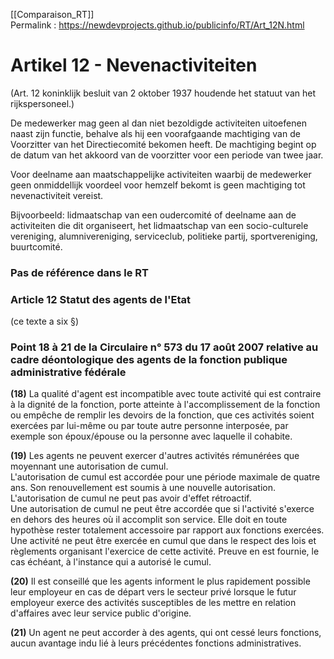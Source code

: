 [[Comparaison_RT]]  
Permalink : https://newdevprojects.github.io/publicinfo/RT/Art_12N.html

# Artikel 12 - Nevenactiviteiten

(Art. 12 koninklijk besluit van 2 oktober 1937 houdende het statuut van het rijkspersoneel.) 

De medewerker mag geen al dan niet bezoldigde activiteiten uitoefenen naast zijn functie, behalve als hij een voorafgaande machtiging van de Voorzitter van het Directiecomité bekomen heeft. De machtiging begint op de datum van het akkoord van de voorzitter voor een periode van twee jaar. 

Voor deelname aan maatschappelijke activiteiten waarbij de medewerker geen onmiddellijk voordeel voor hemzelf bekomt is geen machtiging tot nevenactiviteit vereist.  

Bijvoorbeeld: lidmaatschap van een oudercomité of deelname aan de activiteiten die dit organiseert, het lidmaatschap van een socio-culturele vereniging, alumnivereniging, serviceclub, politieke partij, sportvereniging, buurtcomité.  

### Pas de référence dans le RT

### Article 12 Statut des agents de l'Etat

(ce texte a six §)

### Point 18 à 21 de la Circulaire n° 573 du 17 août 2007 relative au cadre déontologique des agents de la fonction publique administrative fédérale

**(18)** La qualité d'agent est incompatible avec toute activité qui est contraire à la dignité de la fonction, porte atteinte à l'accomplissement de la fonction ou empêche de remplir les devoirs de la fonction, que ces activités soient exercées par lui-même ou par toute autre personne interposée, par exemple son époux/épouse ou la personne avec laquelle il cohabite.  

**(19)** Les agents ne peuvent exercer d'autres activités rémunérées que moyennant une autorisation de cumul.  
L'autorisation de cumul est accordée pour une période maximale de quatre ans. Son renouvellement est soumis à une nouvelle autorisation. L'autorisation de cumul ne peut pas avoir d'effet rétroactif.  
Une autorisation de cumul ne peut être accordée que si l'activité s'exerce en dehors des heures où il accomplit son service. Elle doit en toute hypothèse rester totalement accessoire par rapport aux fonctions exercées.  
Une activité ne peut être exercée en cumul que dans le respect des lois et règlements organisant l'exercice de cette activité. Preuve en est fournie, le cas échéant, à l'instance qui a autorisé le cumul.

**(20)** Il est conseillé que les agents informent le plus rapidement possible leur employeur en cas de départ vers le secteur privé lorsque le futur employeur exerce des activités susceptibles de les mettre en relation d'affaires avec leur service public d'origine.  

**(21)** Un agent ne peut accorder à des agents, qui ont cessé leurs fonctions, aucun avantage indu lié à leurs précédentes fonctions administratives.

